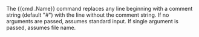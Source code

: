 The {{cmd .Name}} command replaces any line beginning with a comment string
(default "#") with the line without the comment string.
If no arguments are passed, assumes standard input.
If single argument is passed, assumes file name.

